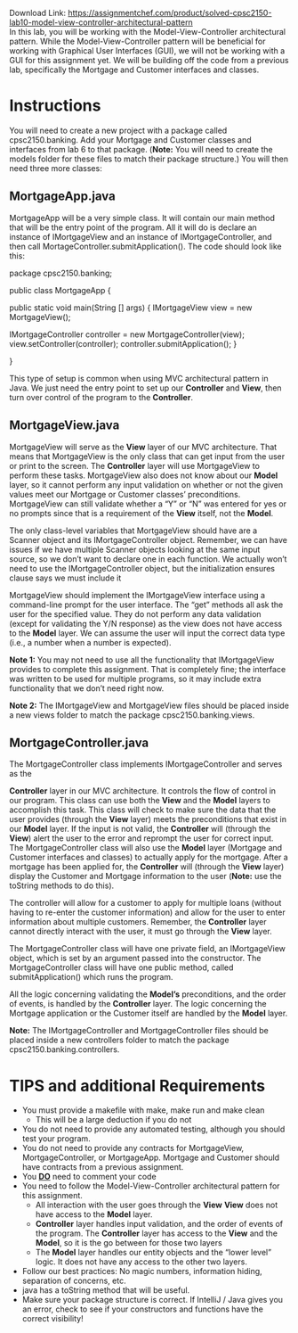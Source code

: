 Download Link: https://assignmentchef.com/product/solved-cpsc2150-lab10-model-view-controller-architectural-pattern
<br>
In this lab, you will be working with the Model-View-Controller architectural pattern. While the Model-View-Controller pattern will be beneficial for working with Graphical User Interfaces (GUI), we will not be working with a GUI for this assignment yet. We will be building off the code from a previous lab, specifically the Mortgage and Customer interfaces and classes.




<h1>Instructions</h1>

You will need to create a new project with a package called cpsc2150.banking. Add your Mortgage and Customer classes and interfaces from lab 6 to that package. (<strong>Note:</strong> You will need to create the models folder for these files to match their package structure.) You will then need three more classes:




<h2>MortgageApp.java</h2>

MortgageApp will be a very simple class. It will contain our main method that will be the entry point of the program. All it will do is declare an instance of IMortgageView and an instance of IMortgageController, and then call MortageController.submitApplication(). The code should look like this:




package cpsc2150.banking;




public class MortgageApp {

public static void main(String [] args) {         IMortgageView view = new MortgageView();

IMortgageController controller = new MortgageController(view);         view.setController(controller);         controller.submitApplication();     }

}




This type of setup is common when using MVC architectural pattern in Java. We just need the entry point to set up our <strong>Controller</strong> and <strong>View</strong>, then turn over control of the program to the <strong>Controller</strong>.




<h2>MortgageView.java</h2>

MortgageView will serve as the <strong>View</strong> layer of our MVC architecture. That means that MortgageView is the only class that can get input from the user or print to the screen. The <strong>Controller</strong> layer will use MortgageView to perform these tasks. MortgageView also does not know about our <strong>Model</strong> layer, so it cannot perform any input validation on whether or not the given values meet our Mortgage or Customer classes’ preconditions. MortgageView can still validate whether a “Y” or “N” was entered for yes or no prompts since that is a requirement of the <strong>View</strong> itself, not the <strong>Model</strong>.

The only class-level variables that MortgageView should have are a Scanner object and its IMortgageController object. Remember, we can have issues if we have multiple Scanner objects looking at the same input source, so we don’t want to declare one in each function. We actually won’t need to use the IMortgageController object, but the initialization ensures clause says we must include it

MortgageView should implement the IMortgageView interface using a command-line prompt for the user interface. The “get” methods all ask the user for the specified value. They do not perform any data validation (except for validating the Y/N response) as the view does not have access to the <strong>Model</strong> layer. We can assume the user will input the correct data type (i.e., a number when a number is expected).




<strong>Note 1:</strong> You may not need to use all the functionality that IMortgageView provides to complete this assignment. That is completely fine; the interface was written to be used for multiple programs, so it may include extra functionality that we don’t need right now.




<strong>Note 2:</strong> The IMortgageView and MortgageView files should be placed inside a new views folder to match the package cpsc2150.banking.views.




<h2>MortgageController.java</h2>

The MortgageController class implements IMortgageController and serves as the

<strong>Controller</strong> layer in our MVC architecture. It controls the flow of control in our program. This class can use both the <strong>View</strong> and the <strong>Model</strong> layers to accomplish this task. This class will check to make sure the data that the user provides (through the <strong>View</strong> layer) meets the preconditions that exist in our <strong>Model</strong> layer. If the input is not valid, the <strong>Controller</strong> will (through the <strong>View</strong>) alert the user to the error and reprompt the user for correct input. The MortgageController class will also use the <strong>Model</strong> layer (Mortgage and Customer interfaces and classes) to actually apply for the mortgage. After a mortgage has been applied for, the <strong>Controller</strong> will (through the <strong>View</strong> layer) display the Customer and Mortgage information to the user (<strong>Note:</strong> use the toString methods to do this).

The controller will allow for a customer to apply for multiple loans (without having to re-enter the customer information) and allow for the user to enter information about multiple customers. Remember, the <strong>Controller</strong> layer cannot directly interact with the user, it must go through the <strong>View</strong> layer.

The MortgageController class will have one private field, an IMortgageView object, which is set by an argument passed into the constructor. The MortgageController class will have one public method, called submitApplication() which runs the program.

All the logic concerning validating the <strong>Model’s</strong> preconditions, and the order of events, is handled by the <strong>Controller</strong> layer. The logic concerning the Mortgage application or the Customer itself are handled by the <strong>Model</strong> layer.




<strong>Note:</strong> The IMortgageController and MortgageController files should be placed inside a new controllers folder to match the package cpsc2150.banking.controllers.




<h1>TIPS and additional Requirements</h1>

<ul>

 <li>You must provide a makefile with make, make run and make clean

  <ul>

   <li>This will be a large deduction if you do not</li>

  </ul></li>

 <li>You do not need to provide any automated testing, although you should test your program.</li>

 <li>You do not need to provide any contracts for MortgageView, MortgageController, or MortgageApp. Mortgage and Customer should have contracts from a previous assignment.</li>

 <li>You <strong><u>DO</u></strong> need to comment your code</li>

 <li>You need to follow the Model-View-Controller architectural pattern for this assignment.

  <ul>

   <li>All interaction with the user goes through the <strong>View</strong> <strong>View</strong> does not have access to the <strong>Model</strong> layer.</li>

   <li><strong>Controller</strong> layer handles input validation, and the order of events of the program. The <strong>Controller</strong> layer has access to the <strong>View</strong> and the <strong>Model</strong>, so it is the go between for those two layers</li>

   <li>The <strong>Model</strong> layer handles our entity objects and the “lower level” logic. It does not have any access to the other two layers.</li>

  </ul></li>

 <li>Follow our best practices: No magic numbers, information hiding, separation of concerns, etc.</li>

 <li>java has a toString method that will be useful.</li>

 <li>Make sure your package structure is correct. If IntelliJ / Java gives you an error, check to see if your constructors and functions have the correct visibility!</li>

</ul>


